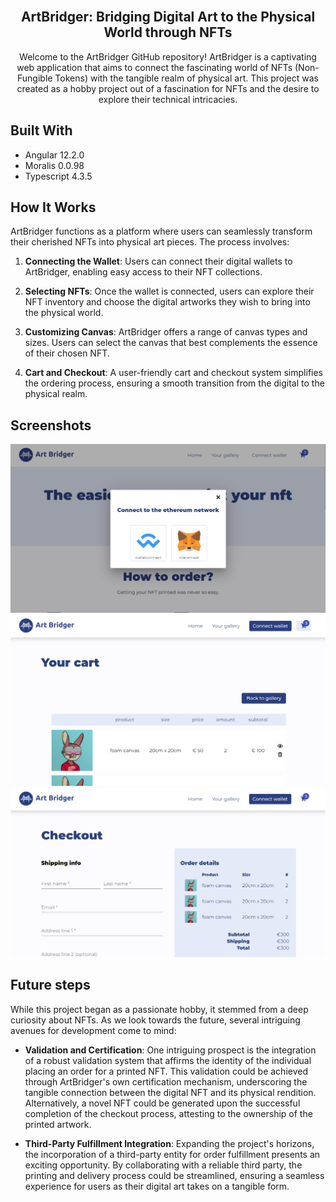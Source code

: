 <br />
<div align="center">
  <h2 align="center">ArtBridger: Bridging Digital Art to the Physical World through NFTs</h2>
  <p align="center">
    Welcome to the ArtBridger GitHub repository! ArtBridger is a captivating web application that aims to connect the fascinating world of NFTs (Non-Fungible Tokens) with the tangible realm of physical art. This project was created as a hobby project out of a fascination for NFTs and the desire to explore their technical intricacies.
  </p>
</div>


## Built With
-   Angular 12.2.0
-   Moralis 0.0.98
-   Typescript 4.3.5

## How It Works
ArtBridger functions as a platform where users can seamlessly transform their cherished NFTs into physical art pieces. The process involves:

1.   **Connecting the Wallet**: Users can connect their digital wallets to ArtBridger, enabling easy access to their NFT collections.

2.   **Selecting NFTs**: Once the wallet is connected, users can explore their NFT inventory and choose the digital artworks they wish to bring into the physical world.

3.   **Customizing Canvas**: ArtBridger offers a range of canvas types and sizes. Users can select the canvas that best complements the essence of their chosen NFT.

4.   **Cart and Checkout**: A user-friendly cart and checkout system simplifies the ordering process, ensuring a smooth transition from the digital to the physical realm.

## Screenshots

<img src="./images/connect.png" width="520" />
<img src="./images/cart.png" width="520" />
<img src="./images/checkout.png" width="520" />

## Future steps
While this project began as a passionate hobby, it stemmed from a deep curiosity about NFTs. As we look towards the future, several intriguing avenues for development come to mind:

-   **Validation and Certification**: One intriguing prospect is the integration of a robust validation system that affirms the identity of the individual placing an order for a printed NFT. This validation could be achieved through ArtBridger's own certification mechanism, underscoring the tangible connection between the digital NFT and its physical rendition. Alternatively, a novel NFT could be generated upon the successful completion of the checkout process, attesting to the ownership of the printed artwork.

-   **Third-Party Fulfillment Integration**: Expanding the project's horizons, the incorporation of a third-party entity for order fulfillment presents an exciting opportunity. By collaborating with a reliable third party, the printing and delivery process could be streamlined, ensuring a seamless experience for users as their digital art takes on a tangible form.